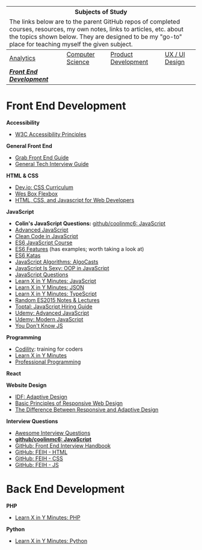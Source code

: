 <table>
	<thead>
		<tr>
			<th colspan="4" style="text-align: center;"><strong>Subjects of Study</strong></th>
		</tr>
		<tr>
			<td colspan="4">The links below are to the parent GitHub repos of completed courses, resources, my own notes, links to articles, etc. about the topics shown below. They are designed to be my "go-to" place for teaching myself the given subject.</td>
		</tr>
	</thead>
	<tbody>
		<tr>
			<td><a href="https://github.com/coolinmc6/analytics">Analytics</a></td>
			<td><a href="https://github.com/coolinmc6/CS-concepts">Computer Science</a></td>
			<td><a href="https://github.com/coolinmc6/design-ux-ui#product-design--development">Product Development</a></td>
			<td><a href="https://github.com/coolinmc6/design-ux-ui">UX / UI Design</a></td>
		</tr>
		<tr>
			<td><strong><em><a href="https://github.com/coolinmc6/front-end-dev">Front End Development</a></em></strong></td>
			<td></td>
			<td></td>
			<td></td>
		</tr>	
	</tbody>
</table>

<a name="top"></a>

# Front End Development

**Accessibility**

- [W3C Accessibility Principles](https://www.w3.org/WAI/fundamentals/accessibility-principles/)

**General Front End**

- [Grab Front End Guide](https://github.com/grab/front-end-guide)
- [General Tech Interview Guide](https://github.com/yangshun/tech-interview-handbook)

**HTML & CSS**

- [Dev.io: CSS Curriculum](https://dev.to/imm9o/i-built-my-own-css-curriculum-to-master-it-2ec2)
- [Wes Box Flexbox](https://github.com/coolinmc6/wesbos-flexbox)
- [HTML, CSS, and Javascript for Web Developers](https://github.com/coolinmc6/JHU-HTML-CSS-Intro-Course)

**JavaScript**

- **Colin's JavaScript Questions:** [github/coolinmc6: JavaScript](https://github.com/coolinmc6/front-end-dev/blob/master/questions-javascript.md)
- [Advanced JavaScript](https://github.com/coolinmc6/advanced_javascript)
- [Clean Code in JavaScript](https://github.com/ryanmcdermott/clean-code-javascript)
- [ES6 JavaScript Course](https://github.com/coolinmc6/ES6-javascript)
- [ES6 Features](https://babeljs.io/docs/en/learn/) (has examples; worth taking a look at)
- [ES6 Katas](http://es6katas.org/)
- [JavaScript Algorithms: AlgoCasts](https://github.com/coolinmc6/AlgoCasts)
- [JavaScript Is Sexy: OOP in JavaScript](http://javascriptissexy.com/oop-in-javascript-what-you-need-to-know/)
- [JavaScript Questions](https://github.com/yangshun/front-end-interview-handbook/blob/master/questions/javascript-questions.md)
- [Learn X in Y Minutes: JavaScript](https://learnxinyminutes.com/docs/javascript/)
- [Learn X in Y Minutes: JSON](https://learnxinyminutes.com/docs/json/)
- [Learn X in Y Minutes: TypeScript](https://learnxinyminutes.com/docs/typescript/)
- [Random ES2015 Notes & Lectures](https://github.com/coolinmc6/es2015)
- [Toptal: JavaScript Hiring Guide](https://www.toptal.com/javascript#hiring-guide)
- [Udemy: Advanced JavaScript](https://github.com/coolinmc6/advanced_javascript)
- [Udemy: Modern JavaScript](https://github.com/coolinmc6/modern-javascript)
- [You Don't Know JS](https://github.com/getify/You-Dont-Know-JS)

**Programming**

- [Codility](https://app.codility.com/programmers/): training for coders
- [Learn X in Y Minutes](https://learnxinyminutes.com/)
- [Professional Programming](https://github.com/charlax/professional-programming)



**React**


**Website Design**

- [IDF: Adaptive Design](https://www.interaction-design.org/literature/topics/adaptive-design)
- [Basic Principles of Responsive Web Design](http://blog.froont.com/9-basic-principles-of-responsive-web-design/)
- [The Difference Between Responsive and Adaptive Design](https://css-tricks.com/the-difference-between-responsive-and-adaptive-design/)

**Interview Questions**

- [Awesome Interview Questions](https://github.com/MaximAbramchuck/awesome-interview-questions)
- **[github/coolinmc6: JavaScript](https://github.com/coolinmc6/front-end-dev/blob/master/questions-javascript.md)**
- [GitHub: Front End Interview Handbook](https://github.com/yangshun/front-end-interview-handbook)
- [GitHub: FEIH - HTML](https://github.com/yangshun/front-end-interview-handbook/blob/master/questions/html-questions.md)
- [GitHub: FEIH - CSS](https://github.com/yangshun/front-end-interview-handbook/blob/master/questions/css-questions.md)
- [GitHub: FEIH - JS](https://github.com/yangshun/front-end-interview-handbook/blob/master/questions/javascript-questions.md)


# Back End Development


**PHP**

- [Learn X in Y Minutes: PHP](https://learnxinyminutes.com/docs/php/)


**Python**

- [Learn X in Y Minutes: Python](https://learnxinyminutes.com/docs/python3/)